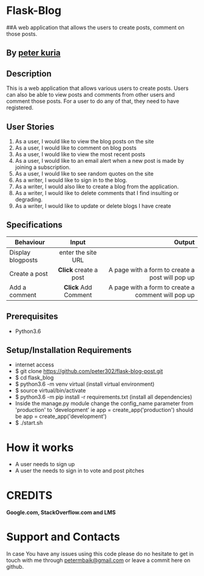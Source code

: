 # Flask-Blog

##A web application that allows the users to create posts, comment on those posts.

## By [peter kuria](https://github.com/peter302)


## Description
This is a web application that allows various users to create posts. Users can also be able to view posts and comments from other users and comment those posts. For a user to do any of that, they need to have registered.


## User Stories
1. As a user, I would like to view the blog posts on the site
2. As a user, I would like to comment on blog posts
3.   As a user, I would like to view the most recent posts
3. As a user, I would like to an email alert when a new post is made by joining a subscription.
4. As a user, I would like to see random quotes on the site
5. As a writer, I would like to sign in to the blog.
6. As a writer, I would also like to create a blog from the application.
7. As a writer, I would like to delete comments that I find insulting or degrading.
8. As a writer, I would like to update or delete blogs I have create


## Specifications
| Behaviour | Input | Output |
| --------------- | :----------:| --------: |
|Display blogposts |enter the site URL
|Create a post | **Click** create a post | A page with a form to create a post will pop up |
|Add a comment | **Click** Add Comment |A page with a form to create a comment will pop up  |

## Prerequisites
* Python3.6

## Setup/Installation Requirements
* internet access
* $ git clone https://github.com/peter302/flask-blog-post.git
* $ cd flask_blog
* $ python3.6 -m venv virtual (install virtual environment)
* $ source virtual/bin/activate
* $ python3.6 -m pip install -r requirements.txt (install all dependencies)
* Inside the manage.py module change the config_name parameter from 'production' to 'development' ie app = create_app('production') should be app = create_app('development')
* $ ./start.sh


# How it works

* A user needs to sign up
* A user the needs to sign in to vote and post pitches

# CREDITS

#### Google.com, StackOverflow.com and LMS

# Support and Contacts

In case You have any issues using this code please do no hesitate to get in touch with me through petermbaik@gmail.com or leave a commit here on github.
